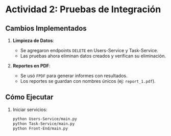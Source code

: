 # Actividad 2: Pruebas de Integración

## Cambios Implementados
1. **Limpieza de Datos**:
   - Se agregaron endpoints `DELETE` en Users-Service y Task-Service.
   - Las pruebas ahora eliminan datos creados y verifican su eliminación.

2. **Reportes en PDF**:
   - Se usó `FPDF` para generar informes con resultados.
   - Los reportes se guardan con nombres únicos (ej: `report_1.pdf`).

## Cómo Ejecutar
1. Iniciar servicios:
   ```bash
   python Users-Service/main.py
   python Task-Service/main.py
   python Front-End/main.py